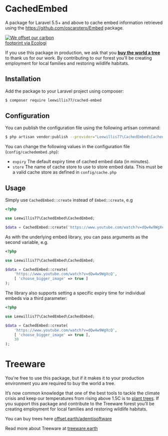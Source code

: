 # CachedEmbed
A package for Laravel 5.5+ and above to cache embed information retrieved using the https://github.com/oscarotero/Embed package.

<div style="max-width: 200px">

[![We offset our carbon footprint via Ecologi](https://toolkit.ecologi.com/badges/cpw/5e3abd8bd52a6300171beadb?black=true&landscape=true)](https://ecologi.com/ademtisoftware?gift-trees)

</div>

If you use this package in production, we ask that you [**buy the world a tree**](https://ecologi.com/ademtisoftware?gift-trees) to thank us for our work. By contributing to our forest you’ll be creating employment for local families and restoring wildlife habitats.

## Installation
Add the package to your Laravel project using composer:

```bash
$ composer require leewillis77/cached-embed
```

## Configuration
You can publish the configuration file using the following artisan command:

```bash
$ php artisan vendor:publish --provider="Leewillis77\CachedEmbed\CachedEmbedServiceProvider" --tag="config"  
```

You can change the following values in the configuration file (`config/cachedembed.php`):

* `expiry`  The default expiry time of cached embed data (in minutes).
* `store`   The name of cache store to use to store embed data. This must be a valid cache store as defined in `config/cache.php`

## Usage

Simply use `CachedEmbed::create` instead of `Embed::create`, e.g

```php
<?php

use Leewillis77\CachedEmbed\CachedEmbed;

$data = CachedEmbed::create('https://www.youtube.com/watch?v=dQw4w9WgXcQ');
```

As with the underlying embed library, you can pass arguments as the second variable, e.g.

```php
<?php

use Leewillis77\CachedEmbed\CachedEmbed;

$data = CachedEmbed::create(
	'https://www.youtube.com/watch?v=dQw4w9WgXcQ',
	[ 'choose_bigger_image' => true ]
);
```

The library also supports setting a specific expiry time for individual embeds via a third parameter:

```php
<?php

use Leewillis77\CachedEmbed\CachedEmbed;

$data = CachedEmbed::create(
	'https://www.youtube.com/watch?v=dQw4w9WgXcQ',
	[ 'choose_bigger_image' => true ],
	30
);
```

# Treeware

You're free to use this package, but if it makes it to your production environment you are required to buy the world a tree.

It’s now common knowledge that one of the best tools to tackle the climate crisis and keep our temperatures from rising above 1.5C is to <a rel="nofollow" href="https://www.bbc.co.uk/news/science-environment-48870920">plant trees</a>. If you support this package and contribute to the Treeware forest you’ll be creating employment for local families and restoring wildlife habitats.

You can buy trees here [offset.earth/ademtisoftware](https://offset.earth/ademtisoftware?gift-trees)

Read more about Treeware at [treeware.earth](http://treeware.earth)
